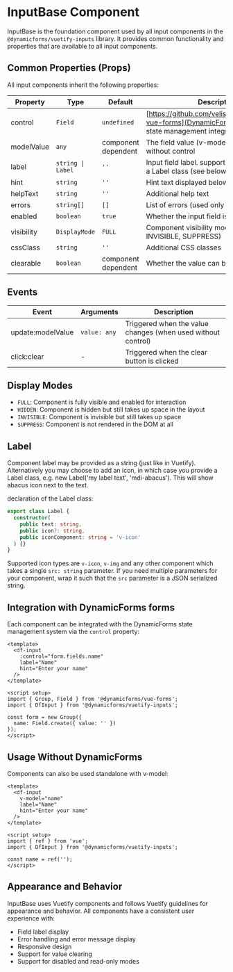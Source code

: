 # InputBase Component

InputBase is the foundation component used by all input components in the `@dynamicforms/vuetify-inputs` library. 
It provides common functionality and properties that are available to all input components.

## Common Properties (Props)

All input components inherit the following properties:

| Property   | Type              | Default        | Description                                                                                                     |
|------------|-------------------|----------------|-----------------------------------------------------------------------------------------------------------------|
| control    | `Field`           | `undefined`    | [https://github.com/velis74/dynamicforms-vue-forms](DynamicForms) field object for state management integration |
| modelValue | `any`             | component dependent | The field value (v-model) when used without control                                                        |
| label      | `string \| Label` | `''` | Input field label. supports icons by creating a Label class (see below)                                                |
| hint       | `string`          | `''`           | Hint text displayed below the input field                                                                       |
| helpText   | `string`          | `''`           | Additional help text                                                                                            |
| errors     | `string[]`        | `[]`           | List of errors (used only without control)                                                                      |
| enabled    | `boolean`         | `true`         | Whether the input field is enabled                                                                              |
| visibility | `DisplayMode`     | `FULL`         | Component visibility mode (FULL, HIDDEN, INVISIBLE, SUPPRESS)                                                   |
| cssClass   | `string`          | `''`           | Additional CSS classes                                                                                          |
| clearable  | `boolean`         | component dependent | Whether the value can be cleared                                                                                |

## Events

| Event | Arguments | Description |
|-------|-----------|-------------|
| update:modelValue | `value: any` | Triggered when the value changes (when used without control) |
| click:clear | - | Triggered when the clear button is clicked |

## Display Modes

- `FULL`: Component is fully visible and enabled for interaction
- `HIDDEN`: Component is hidden but still takes up space in the layout
- `INVISIBLE`: Component is invisible but still takes up space
- `SUPPRESS`: Component is not rendered in the DOM at all

## Label

Component label may be provided as a string (just like in Vuetify). Alternatively you may choose to add an icon, 
in which case you provide a Label class, e.g. new Label('my label text', 'mdi-abacus'). This will show abacus icon next
to the text.

declaration of the Label class:
```typescript
export class Label {
  constructor(
    public text: string, 
    public icon?: string, 
    public iconComponent: string = 'v-icon'
  ) {}
}
```

Supported icon types are `v-icon`, `v-img` and any other component which takes a single `src: string` parameter.
If you need multiple parameters for your component, wrap it such that the `src` parameter is a JSON serialized string.

## Integration with DynamicForms forms

Each component can be integrated with the DynamicForms state management system via the `control` property:

```vue
<template>
  <df-input
    :control="form.fields.name"
    label="Name"
    hint="Enter your name"
  />
</template>

<script setup>
import { Group, Field } from '@dynamicforms/vue-forms';
import { DfInput } from '@dynamicforms/vuetify-inputs';

const form = new Group({
  name: Field.create({ value: '' })
});
</script>
```

## Usage Without DynamicForms

Components can also be used standalone with v-model:

```vue
<template>
  <df-input
    v-model="name"
    label="Name"
    hint="Enter your name"
  />
</template>

<script setup>
import { ref } from 'vue';
import { DfInput } from '@dynamicforms/vuetify-inputs';

const name = ref('');
</script>
```

## Appearance and Behavior

InputBase uses Vuetify components and follows Vuetify guidelines for appearance and behavior. All components have a 
consistent user experience with:

- Field label display
- Error handling and error message display
- Responsive design
- Support for value clearing
- Support for disabled and read-only modes
